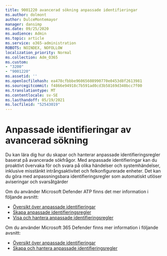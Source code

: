 ```yaml
---
title: 9001220 avancerad sökning anpassade identifieringar
ms.author: dolmont
author: DulceMontemayor
manager: dansimp
ms.date: 09/25/2020
ms.audience: Admin
ms.topic: article
ms.service: o365-administration
ROBOTS: NOINDEX, NOFOLLOW
localization_priority: Normal
ms.collection: Adm_O365
ms.custom:
- "3200"
- "9001220"
ms.assetid: ''
ms.openlocfilehash: ea478cfbbbe96065608990770e0453d8f2613981
ms.sourcegitcommit: f4866e94918c7b591ad0cd3b58169d340bcc7f00
ms.translationtype: MT
ms.contentlocale: sv-SE
ms.lasthandoff: 05/19/2021
ms.locfileid: "52543019"
---
```

# <a name="advanced-hunting-custom-detections"></a>Anpassade identifieringar av avancerad sökning

Du kan lära dig hur du skapar och hanterar anpassade identifieringsregler baserat på avancerade sökfrågor. Med anpassade identifieringar kan du proaktivt övervaka för och svara på olika händelser och systemhändelser, inklusive misstänkt intrångsaktivitet och felkonfigurerade enheter. Det kan du göra med anpassningsbara identifieringsregler som automatiskt utlöser aviseringar och svarsåtgärder
  
Om du använder Microsoft Defender ATP finns det mer information i följande avsnitt: 
- [Översikt över anpassade identifieringar](/windows/security/threat-protection/microsoft-defender-atp/overview-custom-detections)
- [Skapa anpassade identifieringsregler](/windows/security/threat-protection/microsoft-defender-atp/custom-detection-rules)
- [Visa och hantera anpassade identifieringsregler](/windows/security/threat-protection/microsoft-defender-atp/custom-detections-manage)

Om du använder Microsoft 365 Defender finns mer information i följande avsnitt: 
- [Översikt över anpassade identifieringar](/microsoft-365/security/mtp/custom-detections-overview)
- [Skapa och hantera anpassade identifieringsregler](/microsoft-365/security/mtp/custom-detection-rules)
